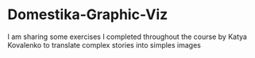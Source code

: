 # Domestika-Graphic-Viz
I am sharing some exercises I completed throughout the course by Katya Kovalenko to translate complex stories into simples images
